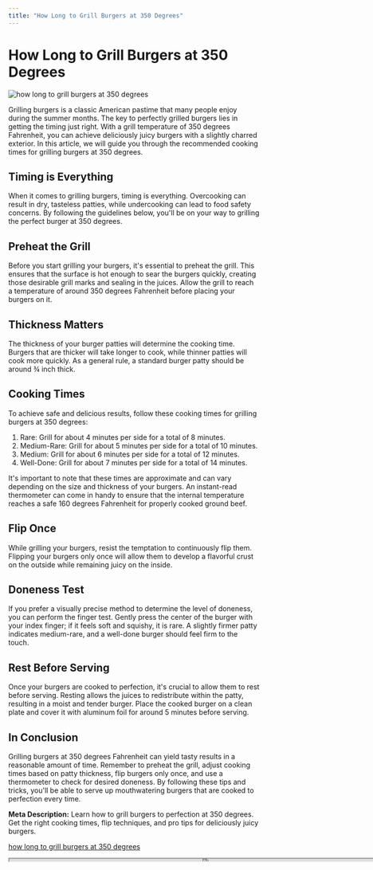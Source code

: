 ```yaml
---
title: "How Long to Grill Burgers at 350 Degrees"
---
```

# How Long to Grill Burgers at 350 Degrees


![how long to grill burgers at 350 degrees](https://images.unsplash.com/photo-1529557050046-60c5f1d35ea4?ixid=M3w0ODkxMTF8MHwxfHNlYXJjaHwxfHxob3clMjBsb25nJTIwdG8lMjBncmlsbCUyMGJ1cmdlcnMlMjBhdCUyMDM1MCUyMGRlZ3JlZXN8ZW58MHx8fHwxNjkyODAzNjU5fDA&ixlib=rb-4.0.3&w=512&fit=max)

Grilling burgers is a classic American pastime that many people enjoy during the summer months. The key to perfectly grilled burgers lies in getting the timing just right. With a grill temperature of 350 degrees Fahrenheit, you can achieve deliciously juicy burgers with a slightly charred exterior. In this article, we will guide you through the recommended cooking times for grilling burgers at 350 degrees.

## Timing is Everything

When it comes to grilling burgers, timing is everything. Overcooking can result in dry, tasteless patties, while undercooking can lead to food safety concerns. By following the guidelines below, you'll be on your way to grilling the perfect burger at 350 degrees.

## Preheat the Grill

Before you start grilling your burgers, it's essential to preheat the grill. This ensures that the surface is hot enough to sear the burgers quickly, creating those desirable grill marks and sealing in the juices. Allow the grill to reach a temperature of around 350 degrees Fahrenheit before placing your burgers on it.

## Thickness Matters

The thickness of your burger patties will determine the cooking time. Burgers that are thicker will take longer to cook, while thinner patties will cook more quickly. As a general rule, a standard burger patty should be around ¾ inch thick. 

## Cooking Times

To achieve safe and delicious results, follow these cooking times for grilling burgers at 350 degrees:

1. Rare: Grill for about 4 minutes per side for a total of 8 minutes.
2. Medium-Rare: Grill for about 5 minutes per side for a total of 10 minutes.
3. Medium: Grill for about 6 minutes per side for a total of 12 minutes.
4. Well-Done: Grill for about 7 minutes per side for a total of 14 minutes.

It's important to note that these times are approximate and can vary depending on the size and thickness of your burgers. An instant-read thermometer can come in handy to ensure that the internal temperature reaches a safe 160 degrees Fahrenheit for properly cooked ground beef.

## Flip Once

While grilling your burgers, resist the temptation to continuously flip them. Flipping your burgers only once will allow them to develop a flavorful crust on the outside while remaining juicy on the inside.

## Doneness Test

If you prefer a visually precise method to determine the level of doneness, you can perform the finger test. Gently press the center of the burger with your index finger; if it feels soft and squishy, it is rare. A slightly firmer patty indicates medium-rare, and a well-done burger should feel firm to the touch.

## Rest Before Serving

Once your burgers are cooked to perfection, it's crucial to allow them to rest before serving. Resting allows the juices to redistribute within the patty, resulting in a moist and tender burger. Place the cooked burger on a clean plate and cover it with aluminum foil for around 5 minutes before serving.

## In Conclusion

Grilling burgers at 350 degrees Fahrenheit can yield tasty results in a reasonable amount of time. Remember to preheat the grill, adjust cooking times based on patty thickness, flip burgers only once, and use a thermometer to check for desired doneness. By following these tips and tricks, you'll be able to serve up mouthwatering burgers that are cooked to perfection every time.

**Meta Description:** Learn how to grill burgers to perfection at 350 degrees. Get the right cooking times, flip techniques, and pro tips for deliciously juicy burgers.

[how long to grill burgers at 350 degrees](https://foxheightspubandgrill.com/post/how-long-to-grill-burgers-at-350-degrees)

<iframe src='https://foxheightspubandgrill.com/post/how-long-to-grill-burgers-at-350-degrees' width='800' height='5'></iframe>